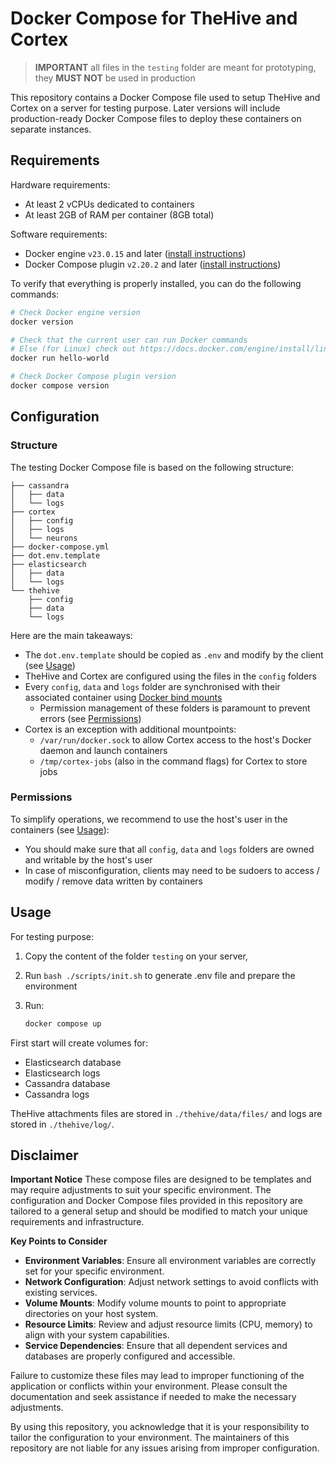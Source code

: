 # Docker Compose for TheHive and Cortex

> **IMPORTANT** all files in the `testing` folder are meant for prototyping, they **MUST NOT** be used in production

This repository contains a Docker Compose file used to setup TheHive and Cortex on a server for testing purpose.
Later versions will include production-ready Docker Compose files to deploy these containers on separate instances.


## Requirements

Hardware requirements:
- At least 2 vCPUs dedicated to containers
- At least 2GB of RAM per container (8GB total)

Software requirements:
- Docker engine `v23.0.15` and later ([install instructions](https://docs.docker.com/engine/install/))
- Docker Compose plugin `v2.20.2` and later ([install instructions](https://docs.docker.com/compose/install/))

To verify that everything is properly installed, you can do the following commands:
```bash
# Check Docker engine version
docker version

# Check that the current user can run Docker commands
# Else (for Linux) check out https://docs.docker.com/engine/install/linux-postinstall/
docker run hello-world

# Check Docker Compose plugin version
docker compose version
```


## Configuration
### Structure

The testing Docker Compose file is based on the following structure:
```
├── cassandra
│   ├── data
│   └── logs
├── cortex
│   ├── config
│   ├── logs
│   └── neurons
├── docker-compose.yml
├── dot.env.template
├── elasticsearch
│   ├── data
│   └── logs
└── thehive
    ├── config
    ├── data
    └── logs
```

Here are the main takeaways:
- The `dot.env.template` should be copied as `.env` and modify by the client (see [Usage](./README.md#usage))
- TheHive and Cortex are configured using the files in the `config` folders
- Every `config`, `data` and `logs` folder are synchronised with their associated container using [Docker bind mounts](https://docs.docker.com/engine/storage/bind-mounts/)
    * Permission management of these folders is paramount to prevent errors (see [Permissions](./README.md#permissions))
- Cortex is an exception with additional mountpoints:
    * `/var/run/docker.sock` to allow Cortex access to the host's Docker daemon and launch containers
    * `/tmp/cortex-jobs` (also in the command flags) for Cortex to store jobs


### Permissions

To simplify operations, we recommend to use the host's user in the containers (see [Usage](./README.md#usage)):
- You should make sure that all `config`, `data` and `logs` folders are owned and writable by the host's user
- In case of misconfiguration, clients may need to be sudoers to access / modify / remove data written by containers



## Usage

For testing purpose:

1. Copy the content of the folder `testing` on your server,
2. Run `bash ./scripts/init.sh` to generate .env file and prepare the environment
3. Run:

    ```bash
    docker compose up
    ```

First start will create volumes for:

* Elasticsearch database
* Elasticsearch logs
* Cassandra database
* Cassandra logs

TheHive attachments files are stored in `./thehive/data/files/` and logs are stored in `./thehive/log/`.


## Disclaimer

**Important Notice**
These compose files are designed to be templates and may require adjustments to suit your specific environment. The configuration and Docker Compose files provided in this repository are tailored to a general setup and should be modified to match your unique requirements and infrastructure.

**Key Points to Consider**
* **Environment Variables**: Ensure all environment variables are correctly set for your specific environment.
* **Network Configuration**: Adjust network settings to avoid conflicts with existing services.
* **Volume Mounts**: Modify volume mounts to point to appropriate directories on your host system.
* **Resource Limits**: Review and adjust resource limits (CPU, memory) to align with your system capabilities.
* **Service Dependencies**: Ensure that all dependent services and databases are properly configured and accessible.

Failure to customize these files may lead to improper functioning of the application or conflicts within your environment. Please consult the documentation and seek assistance if needed to make the necessary adjustments.

By using this repository, you acknowledge that it is your responsibility to tailor the configuration to your environment. The maintainers of this repository are not liable for any issues arising from improper configuration.
